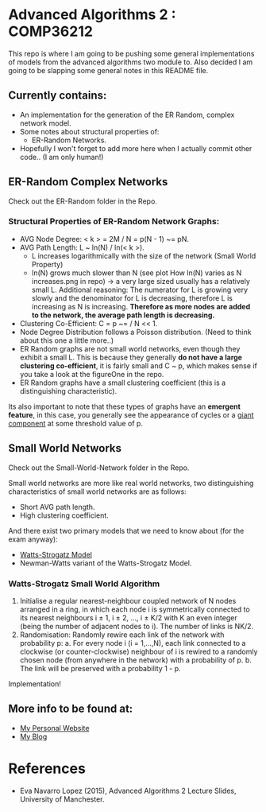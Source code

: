 # Advanced Algorithms 2 : COMP36212

This repo is where I am going to be pushing some general implementations of models from the advanced algorithms two module to. Also decided I am going to be slapping some general notes in this README file.

## Currently contains:
 * An implementation for the generation of the ER Random, complex network model.
 * Some notes about structural properties of:
 	* ER-Random Networks.
 * Hopefully I won't forget to add more here when I actually commit other code.. (I am only human!)

## ER-Random Complex Networks

Check out the ER-Random folder in the Repo.

### Structural Properties of ER-Random Network Graphs:
 * AVG Node Degree: < k > = 2M / N = p(N - 1) ~= pN.
 * AVG Path Length: L ~ ln(N) / ln(< k >).
 	* L increases logarithmically with the size of the network (Small World Property)
 	* ln(N) grows much slower than N (see plot How ln(N) varies as N increases.png in repo) -> a very large sized usually has a relatively small L. Additional reasoning: The numerator for L is growing very slowly and the denominator for L is decreasing, therefore L is increasing as N is increasing. **Therefore as more nodes are added to the network, the average path length is decreasing.**
 * Clustering Co-Efficient: C = p ~= <k> / N << 1.
 * Node Degree Distribution follows a Poisson distribution. (Need to think about this one a little more..)
 * ER Random graphs are not small world networks, even though they exhibit a small L. This is because they generally **do not have a large clustering co-efficient**, it is fairly small and C ~ p, which makes sense if you take a look at the figureOne in the repo.
 * ER Random graphs have a small clustering coefficient (this is a distinguishing characteristic).

Its also important to note that these types of graphs have an **emergent feature**, in this case, you generally see the appearance of cycles or a [giant component](http://en.wikipedia.org/wiki/Giant_component "wiki link") at some threshold value of p.

## Small World Networks

Check out the Small-World-Network folder in the Repo.

Small world networks are more like real world networks, two distinguishing characteristics of small world networks are as follows:
 * Short AVG path length.
 * High clustering coefficient.

And there exist two primary models that we need to know about (for the exam anyway):
 * [Watts-Strogatz Model](http://en.wikipedia.org/wiki/Watts_and_Strogatz_model "wiki link")
 * Newman-Watts variant of the Watts-Strogatz Model.

### Watts-Strogatz Small World Algorithm
 1. Initialise a regular nearest-neighbour coupled network of N nodes arranged in a ring, in which each node i is symmetrically connected to its nearest neighbours i ± 1, i ± 2, ..., i ± K/2 with K an even integer (being the number of adjacent nodes to i). The number of links is NK/2.
 2. Randomisation: Randomly rewire each link of the network with probability p:
 	a. For every node i (i = 1,...,N), each link connected to a clockwise (or counter-clockwise) neighbour of i is rewired to a randomly chosen node (from anywhere in the network) with a probability of p.
 	b. The link will be preserved with a probability 1 - p.

Implementation!


## More info to be found at:
 * [My Personal Website](http://jonathondilworth.me/ "My Site")
 * [My Blog](http://jonathondilworth.blogspot.com "Blog")

# References
 * Eva Navarro Lopez (2015), Advanced Algorithms 2 Lecture Slides, University of Manchester.
